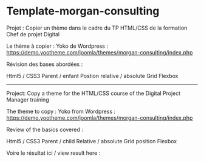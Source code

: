 # Template-morgan-consulting

Projet : Copier un thème dans le cadre du TP HTML/CSS de la formation Chef de projet Digital

Le thème à copier : Yoko de Wordpress : https://demo.yootheme.com/joomla/themes/morgan-consulting/index.php

Révision des bases abordées :

Html5 / CSS3
Parent / enfant
Postion relative / absolute
Grid
Flexbox

--------------------------------------------------------------------------------------


Project: Copy a theme for the HTML/CSS course of the Digital Project Manager training

The theme to copy : Yoko from Wordpress : https://demo.yootheme.com/joomla/themes/morgan-consulting/index.php

Review of the basics covered :

Html5 / CSS3 
Parent / child 
Relative / absolute 
Grid
position Flexbox

Voire le résultat ici / view result here : 
